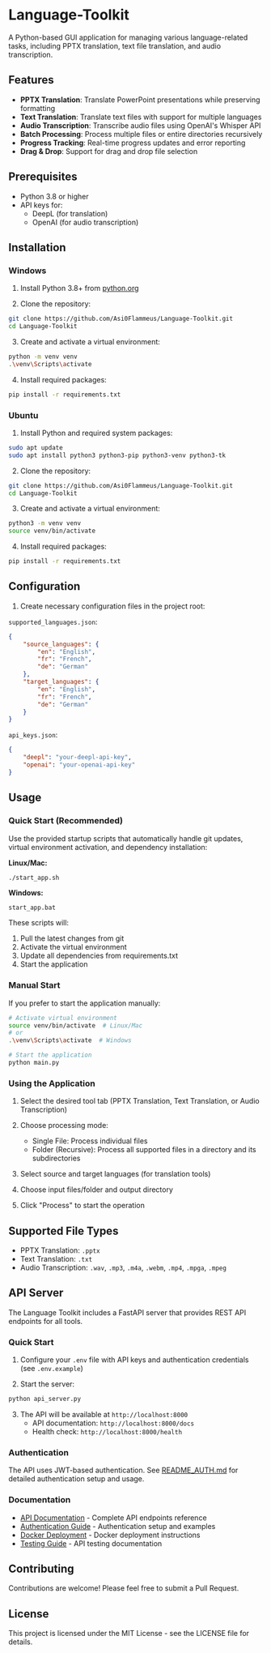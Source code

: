 
# Language-Toolkit

A Python-based GUI application for managing various language-related tasks, including PPTX translation, text file translation, and audio transcription.

## Features

- **PPTX Translation**: Translate PowerPoint presentations while preserving formatting
- **Text Translation**: Translate text files with support for multiple languages
- **Audio Transcription**: Transcribe audio files using OpenAI's Whisper API
- **Batch Processing**: Process multiple files or entire directories recursively
- **Progress Tracking**: Real-time progress updates and error reporting
- **Drag & Drop**: Support for drag and drop file selection

## Prerequisites

- Python 3.8 or higher
- API keys for:
  - DeepL (for translation)
  - OpenAI (for audio transcription)

## Installation

### Windows

1. Install Python 3.8+ from [python.org](https://www.python.org/downloads/)

2. Clone the repository:
```bash
git clone https://github.com/Asi0Flammeus/Language-Toolkit.git
cd Language-Toolkit
```

3. Create and activate a virtual environment:
```bash
python -m venv venv
.\venv\Scripts\activate
```

4. Install required packages:
```bash
pip install -r requirements.txt
```

### Ubuntu

1. Install Python and required system packages:
```bash
sudo apt update
sudo apt install python3 python3-pip python3-venv python3-tk
```

2. Clone the repository:
```bash
git clone https://github.com/Asi0Flammeus/Language-Toolkit.git
cd Language-Toolkit
```

3. Create and activate a virtual environment:
```bash
python3 -m venv venv
source venv/bin/activate
```

4. Install required packages:
```bash
pip install -r requirements.txt
```

## Configuration

1. Create necessary configuration files in the project root:

`supported_languages.json`:
```json
{
    "source_languages": {
        "en": "English",
        "fr": "French",
        "de": "German"
    },
    "target_languages": {
        "en": "English",
        "fr": "French",
        "de": "German"
    }
}
```

`api_keys.json`:
```json
{
    "deepl": "your-deepl-api-key",
    "openai": "your-openai-api-key"
}
```

## Usage

### Quick Start (Recommended)

Use the provided startup scripts that automatically handle git updates, virtual environment activation, and dependency installation:

**Linux/Mac:**
```bash
./start_app.sh
```

**Windows:**
```batch
start_app.bat
```

These scripts will:
1. Pull the latest changes from git
2. Activate the virtual environment
3. Update all dependencies from requirements.txt
4. Start the application

### Manual Start

If you prefer to start the application manually:
```bash
# Activate virtual environment
source venv/bin/activate  # Linux/Mac
# or
.\venv\Scripts\activate  # Windows

# Start the application
python main.py
```

### Using the Application

1. Select the desired tool tab (PPTX Translation, Text Translation, or Audio Transcription)

2. Choose processing mode:
   - Single File: Process individual files
   - Folder (Recursive): Process all supported files in a directory and its subdirectories

3. Select source and target languages (for translation tools)

4. Choose input files/folder and output directory

5. Click "Process" to start the operation

## Supported File Types

- PPTX Translation: `.pptx`
- Text Translation: `.txt`
- Audio Transcription: `.wav`, `.mp3`, `.m4a`, `.webm`, `.mp4`, `.mpga`, `.mpeg`

## API Server

The Language Toolkit includes a FastAPI server that provides REST API endpoints for all tools.

### Quick Start

1. Configure your `.env` file with API keys and authentication credentials (see `.env.example`)

2. Start the server:
```bash
python api_server.py
```

3. The API will be available at `http://localhost:8000`
   - API documentation: `http://localhost:8000/docs`
   - Health check: `http://localhost:8000/health`

### Authentication

The API uses JWT-based authentication. See [README_AUTH.md](README_AUTH.md) for detailed authentication setup and usage.

### Documentation

- [API Documentation](README_API.md) - Complete API endpoints reference
- [Authentication Guide](README_AUTH.md) - Authentication setup and examples
- [Docker Deployment](README_DOCKER.md) - Docker deployment instructions
- [Testing Guide](README_TESTING.md) - API testing documentation

## Contributing

Contributions are welcome! Please feel free to submit a Pull Request.

## License

This project is licensed under the MIT License - see the LICENSE file for details.

